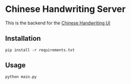 # Chinese Handwriting Server

This is the backend for the [Chinese Handwriting UI](https://github.com/HitsujiAura/chinese_handwriting_interface)

## Installation

`
  pip install -r requirements.txt 
`

## Usage

`
  python main.py
`

